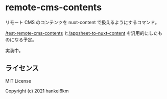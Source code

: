 # remote-cms-contents

リモート CMS のコンテンツを nuxt-content で扱えるようにするコマンド。

[/test-remote-cms-contents](https://github.com/hankei6km/test-remote-cms-contents) と[/appsheet-to-nuxt-content](https://github.com/hankei6km/appsheet-to-nuxt-content) を汎用的にしたものになる予定。

実装中。

## ライセンス

MIT License

Copyright (c) 2021 hankei6km



